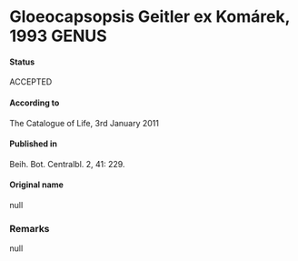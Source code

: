 Gloeocapsopsis Geitler ex Komárek, 1993 GENUS
=======

#### Status
ACCEPTED

#### According to
The Catalogue of Life, 3rd January 2011

#### Published in
Beih. Bot. Centralbl. 2, 41: 229.

#### Original name
null

### Remarks
null